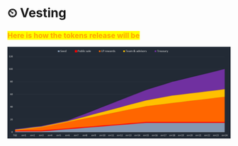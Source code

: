 # ⏲ Vesting

### <mark style="color:orange;">Here is how the tokens release will be</mark>&#x20;

![](<../.gitbook/assets/image (2) (1).png>)
